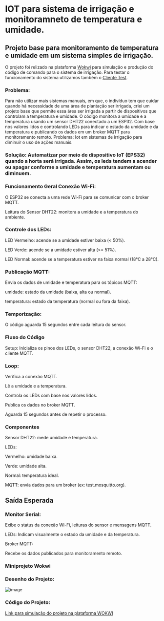 # IOT para sistema de irrigação e monitoramneto de temperatura e umidade.

## Projeto base para monitoramento de temperatura e umidade em um sistema simples de irrigação. 

O projeto foi relizado na plataforma [Wokwi](https://wokwi.com/) para simulação e produção do código de comando para o sistema de irrigação. Para testar o funcionamento do sistema utilizamos também o [Cliente Test](https://testclient-cloud.mqtt.cool/).

### Problema:
Para não utilizar mais sistemas manuais, em que, o indivíduo tem que cuidar quando há necessidade de uma área de plantação ser irrigada, criei um projeto base que permite essa área ser irrigada a partir de dispositivos que controlam a temperatura e umidade. O código monitora a umidade e a temperatura usando um sensor DHT22 conectado a um ESP32. Com base nos valores lidos e controlando LEDs para indicar o estado da umidade e da temperatura e publicando os dados em um broker MQTT para monitoramento remoto. Problema: Iot em sistemas de irrigação para diminuir o uso de ações manuais. 

### Solução: Automatizar por meio de dispositivo IoT (EPS32) quando a horta será irrigada. Assim, os leds tendem a acender ou apagar conforme a umidade e temperatura aumentam ou diminuem.

### Funcionamento Geral Conexão Wi-Fi: 
O ESP32 se conecta a uma rede Wi-Fi para se comunicar com o broker MQTT.

Leitura do Sensor DHT22: monitora a umidade e a temperatura do ambiente. 

### Controle dos LEDs: 
LED Vermelho: acende se a umidade estiver baixa (< 50%).

LED Verde: acende se a umidade estiver alta (>= 51%).

LED Normal: acende se a temperatura estiver na faixa normal (18°C a 28°C).


### Publicação MQTT:
Envia os dados de umidade e temperatura para os tópicos MQTT:

umidade: estado da umidade (baixa, alta ou normal).

temperatura: estado da temperatura (normal ou fora da faixa).

### Temporização:
O código aguarda 15 segundos entre cada leitura do sensor.

### Fluxo do Código
Setup:
Inicializa os pinos dos LEDs, o sensor DHT22, a conexão Wi-Fi e o cliente MQTT.

### Loop:
Verifica a conexão MQTT.

Lê a umidade e a temperatura.

Controla os LEDs com base nos valores lidos.

Publica os dados no broker MQTT.

Aguarda 15 segundos antes de repetir o processo.

### Componentes
Sensor DHT22: mede umidade e temperatura.

LEDs:

Vermelho: umidade baixa.

Verde: umidade alta.

Normal: temperatura ideal.

MQTT: envia dados para um broker (ex: test.mosquitto.org).

## Saída Esperada

### Monitor Serial:

Exibe o status da conexão Wi-Fi, leituras do sensor e mensagens MQTT.

LEDs:
Indicam visualmente o estado da umidade e da temperatura.

Broker MQTT:

Recebe os dados publicados para monitoramento remoto.

### Miniprojeto Wokwi

### Desenho do Projeto:

![image](https://github.com/user-attachments/assets/e41beba6-8152-4a26-8d7e-748b53979991)

### Código do Projeto:


[Link para simulação do projeto na plataforma WOKWI](https://wokwi.com/projects/424436528949370881)
